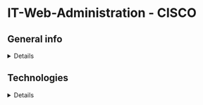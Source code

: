 # IT-Web-Administration - CISCO

## General info
<details>
The repository will be a collection of multiple network projects in the configuration of Cisco devices from the Cisco Packet Tracer application.
</details>

## Technologies
<details>
During the projects, mainly projects with Cisco Packet Tracer will be performed.
</details>

